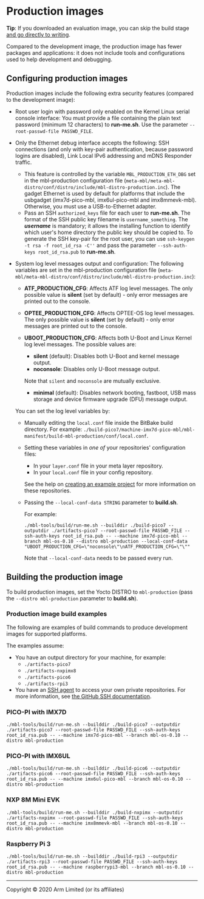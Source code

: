 # Production images

<span class="tips">**Tip**: If you downloaded an evaluation image, you can skip the build stage [and go directly to writing](../first-image/writing-an-image-to-supported-boards.html).</span>

Compared to the development image, the production image has fewer packages and applications: it does not include tools and configurations used to help development and debugging.

## Configuring production images

Production images include the following extra security features (compared to the development image):

- Root user login with password only enabled on the Kernel Linux serial console interface: You must provide a file containing the plain text password (minimum 12 characters) to **run-me.sh**. Use the parameter `--root-passwd-file PASSWD_FILE`.

- Only the Ethernet debug interface accepts the following: SSH connections (and only with key-pair authentication, because password logins are disabled), Link Local IPv6 addressing and mDNS Responder traffic.

   - This feature is controlled by the variable `MBL_PRODUCTION_ETH_DBG` set in the mbl-production configuration file (`meta-mbl/meta-mbl-distro/conf/distro/include/mbl-distro-production.inc`). The gadget Ethernet is used by default for platforms that include the usbgadget (imx7d-pico-mbl, imx6ul-pico-mbl and imx8mmevk-mbl). Otherwise, you must use a USB-to-Ethernet adapter.
   - Pass an SSH `authorized_keys` file for each user to **run-me.sh**. The format of the SSH public key filename is `username_something`. The **_username_** is mandatory; it allows the installing function to identify which user's home directory the public key should be copied to. To generate the SSH key-pair for the root user, you can use `ssh-keygen -t rsa -f root_id_rsa -C''` and pass the parameter `--ssh-auth-keys root_id_rsa.pub` to **run-me.sh**.

- System log level messages output and configuration: The following variables are set in the mbl-production configuration file (`meta-mbl/meta-mbl-distro/conf/distro/include/mbl-distro-production.inc`):

    - **ATF_PRODUCTION_CFG**: Affects ATF log level messages. The only possible value is **silent** (set by default) - only error messages are printed out to the console.
    - **OPTEE_PRODUCTION_CFG**: Affects OPTEE-OS log level messages. The only possible value is **silent** (set by default) - only error messages are printed out to the console.
    - **UBOOT_PRODUCTION_CFG**: Affects both U-Boot and Linux Kernel log level messages. The possible values are:
        - **silent** (default): Disables both U-Boot and kernel message output.
        - **noconsole**: Disables only U-Boot message output.

        <span class="notes">Note that `silent` and `noconsole` are mutually exclusive.</span>
        - **minimal** (default): Disables network booting, fastboot, USB mass storage and device firmware upgrade (DFU) message output.

    You can set the log level variables by:

    - Manually editing the `local.conf` file inside the BitBake build directory. For example: `./build-pico7/machine-imx7d-pico-mbl/mbl-manifest/build-mbl-production/conf/local.conf`.
    - Setting these variables in *one of* your repositories' configuration files:
        - In your `layer.conf` file in your meta layer repository.
        - In your `local.conf` file in your config repository.

        See the help on [creating an example project](../develop-mbl/example-project-based-on-mbed-linux-os.html) for more information on these repositories.
    - Passing the `--local-conf-data STRING` parameter to **build.sh**.

        For example:

         ```
        ./mbl-tools/build/run-me.sh --builddir ./build-pico7 --outputdir ./artifacts-pico7 --root-passwd-file PASSWD_FILE --ssh-auth-keys root_id_rsa.pub -- --machine imx7d-pico-mbl --branch mbl-os-0.10 --distro mbl-production --local-conf-data "UBOOT_PRODUCTION_CFG=\"noconsole\"\nATF_PRODUCTION_CFG=\"\""
        ```

        <span class="tips">Note that `--local-conf-data` needs to be passed every run.</span>

## Building the production image

To build production images, set the Yocto DISTRO to `mbl-production` (pass the `--distro mbl-production` parameter to **build.sh**).

### Production image build examples

The following are examples of build commands to produce development images for supported platforms.

The examples assume:

* You have an output directory for your machine, for example:
    * `./artifacts-pico7`
    * `./artifacts-nxpimx8`
    * `./artifacts-pico6`
    * `./artifacts-rpi3`
* You have an [SSH agent](../first-image/development-environment.html) to access your own private repositories. For more information, see [the GitHub SSH documentation](https://help.github.com/articles/generating-a-new-ssh-key-and-adding-it-to-the-ssh-agent/).

### PICO-PI with IMX7D

```
./mbl-tools/build/run-me.sh --builddir ./build-pico7 --outputdir ./artifacts-pico7 --root-passwd-file PASSWD_FILE --ssh-auth-keys root_id_rsa.pub -- --machine imx7d-pico-mbl --branch mbl-os-0.10 --distro mbl-production
```

### PICO-PI with IMX6UL

```
./mbl-tools/build/run-me.sh --builddir ./build-pico6 --outputdir ./artifacts-pico6 --root-passwd-file PASSWD_FILE --ssh-auth-keys root_id_rsa.pub -- --machine imx6ul-pico-mbl --branch mbl-os-0.10 --distro mbl-production
```

### NXP 8M Mini EVK

```
./mbl-tools/build/run-me.sh --builddir ./build-nxpimx --outputdir ./artifacts-nxpimx --root-passwd-file PASSWD_FILE --ssh-auth-keys root_id_rsa.pub -- --machine imx8mmevk-mbl --branch mbl-os-0.10 --distro mbl-production
```

### Raspberry Pi 3

```
./mbl-tools/build/run-me.sh --builddir ./build-rpi3 --outputdir ./artifacts-rpi3 --root-passwd-file PASSWD_FILE --ssh-auth-keys root_id_rsa.pub -- --machine raspberrypi3-mbl --branch mbl-os-0.10 --distro mbl-production
```


***

Copyright © 2020 Arm Limited (or its affiliates)
